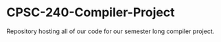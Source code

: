 # CPSC-240-Compiler-Project
Repository hosting all of our code for our semester long compiler project. 
